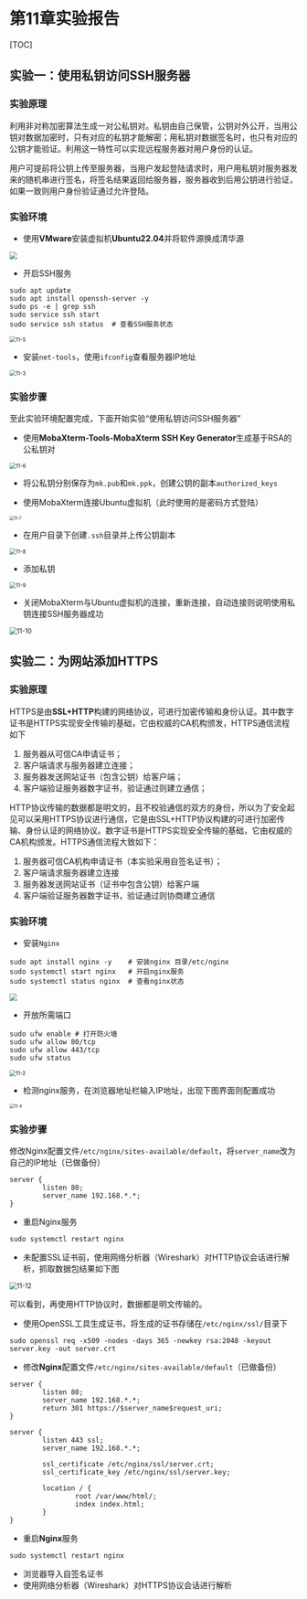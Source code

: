 # 第11章实验报告

[TOC]

## 实验一：使用私钥访问SSH服务器

### 实验原理

利用非对称加密算法生成一对公私钥对。私钥由自己保管，公钥对外公开，当用公钥对数据加密时，只有对应的私钥才能解密；用私钥对数据签名时，也只有对应的公钥才能验证。利用这一特性可以实现远程服务器对用户身份的认证。

用户可提前将公钥上传至服务器，当用户发起登陆请求时，用户用私钥对服务器发来的随机串进行签名，将签名结果返回给服务器，服务器收到后用公钥进行验证，如果一致则用户身份验证通过允许登陆。

### 实验环境

- 使用**VMware**安装虚拟机**Ubuntu22.04**并将软件源换成清华源

<img src="./img/11-1.png" style="zoom:80%;" />

- 开启SSH服务

```shell
sudo apt update
sudo apt install openssh-server -y
sudo ps -e | grep ssh
sudo service ssh start
sudo service ssh status  # 查看SSH服务状态
```

<img src="./img/11-5.png" alt="11-5" style="zoom:67%;" />

- 安装`net-tools`，使用`ifconfig`查看服务器IP地址

<img src="./img/11-3.png" alt="11-3" style="zoom:67%;" />

### 实验步骤

至此实验环境配置完成，下面开始实验“使用私钥访问SSH服务器”

- 使用**MobaXterm-Tools-MobaXterm SSH Key Generator**生成基于RSA的公私钥对

<img src="./img/11-6.png" alt="11-6" style="zoom:67%;" />

- 将公私钥分别保存为`mk.pub`和`mk.ppk`，创建公钥的副本`authorized_keys`

- 使用MobaXterm连接Ubuntu虚拟机（此时使用的是密码方式登陆）

<img src="./img/11-7.png" alt="11-7" style="zoom:50%;" />

- 在用户目录下创建`.ssh`目录并上传公钥副本

<img src="./img/11-8.png" alt="11-8" style="zoom: 67%;" />

- 添加私钥

<img src="./img/11-9.png" alt="11-9" style="zoom:67%;" />

- 关闭MobaXterm与Ubuntu虚拟机的连接，重新连接，自动连接则说明使用私钥连接SSH服务器成功

<img src="./img/11-10.png" alt="11-10" style="zoom: 80%;" />

## 实验二：为网站添加HTTPS

### 实验原理

HTTPS是由**SSL+HTTP**构建的网络协议，可进行加密传输和身份认证。其中数字证书是HTTPS实现安全传输的基础，它由权威的CA机构颁发，HTTPS通信流程如下

1. 服务器从可信CA申请证书；
2. 客户端请求与服务器建立连接；
3. 服务器发送网站证书（包含公钥）给客户端；
4. 客户端验证服务器数字证书，验证通过则建立通信；

HTTP协议传输的数据都是明文的，且不校验通信的双方的身份，所以为了安全起见可以采用HTTPS协议进行通信，它是由SSL+HTTP协议构建的可进行加密传输、身份认证的网络协议。数字证书是HTTPS实现安全传输的基础，它由权威的CA机构颁发。HTTPS通信流程大致如下：

1. 服务器可信CA机构申请证书（本实验采用自签名证书）；
2. 客户端请求服务器建立连接
3. 服务器发送网站证书（证书中包含公钥）给客户端
4. 客户端验证服务器数字证书，验证通过则协商建立通信

### 实验环境

- 安装`Nginx`

```shell
sudo apt install nginx -y    # 安装nginx 目录/etc/nginx
sudo systemctl start nginx   # 开启nginx服务
sudo systemctl status nginx  # 查看nginx状态
```

<img src="./img/11-11.png" style="zoom:80%;" />

- 开放所需端口

```shell
sudo ufw enable # 打开防火墙
sudo ufw allow 80/tcp
sudo ufw allow 443/tcp
sudo ufw status
```

<img src="./img/11-2.png" alt="11-2" style="zoom:67%;" />

- 检测nginx服务，在浏览器地址栏输入IP地址，出现下图界面则配置成功

<img src="./img/11-4.png" alt="11-4" style="zoom: 50%;" />

### 实验步骤

修改Nginx配置文件`/etc/nginx/sites-available/default`，将`server_name`改为自己的IP地址（已做备份）

```nginx
server {
        listen 80;
        server_name 192.168.*.*;
}

```

- 重启Nginx服务

```shell
sudo systemctl restart nginx
```

- 未配置SSL证书前，使用网络分析器（Wireshark）对HTTP协议会话进行解析，抓取数据包结果如下图

<img src="./img/11-12.png" alt="11-12" style="zoom: 80%;" />

可以看到，再使用HTTP协议时，数据都是明文传输的。

- 使用OpenSSL工具生成证书，将生成的证书存储在`/etc/nginx/ssl/`目录下

```shell
sudo openssl req -x509 -nodes -days 365 -newkey rsa:2048 -keyout server.key -out server.crt
```

- 修改**Nginx**配置文件`/etc/nginx/sites-available/default`（已做备份）

```nginx
server {
        listen 80;
        server_name 192.168.*.*;
        return 301 https://$server_name$request_uri;
}

server {
        listen 443 ssl;
        server_name 192.168.*.*;

        ssl_certificate /etc/nginx/ssl/server.crt;
        ssl_certificate_key /etc/nginx/ssl/server.key;

        location / {
                root /var/www/html/;
                index index.html;
        }
}

```

- 重启**Nginx**服务

```shell
sudo systemctl restart nginx
```

- 浏览器导入自签名证书
- 使用网络分析器（Wireshark）对HTTPS协议会话进行解析

